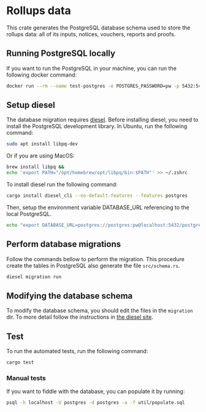 # Rollups data

This crate generates the PostgreSQL database schema used to store the rollups data: 
all of its inputs, notices, vouchers, reports and proofs.

## Running PostgreSQL locally

If you want to run the PostgreSQL in your machine, you can run the following docker command:

```sh
docker run --rm --name test-postgres -e POSTGRES_PASSWORD=pw -p 5432:5432 -d postgres:13
```

## Setup diesel

The database migration requires [diesel](https://diesel.rs/).
Before installing diesel, you need to install the PostgreSQL development library.
In Ubuntu, run the following command:

```sh
sudo apt install libpq-dev
```

Or if you are using MacOS:

```sh
brew install libpq &&
echo 'export PATH="/opt/homebrew/opt/libpq/bin:$PATH"' >> ~/.zshrc
```

To install diesel run the following command:

```sh
cargo install diesel_cli --no-default-features --features postgres
```

Then, setup the environment variable DATABASE\_URL referencing to the local PostgreSQL.

```sh
echo "export DATABASE_URL=postgres://postgres:pw@localhost:5432/postgres" > .env
```

## Perform database migrations

Follow the commands bellow to perform the migration.
This procedure create the tables in PostgreSQL also generate the file `src/schema.rs`.

```sh
diesel migration run
```

## Modifying the database schema

To modify the database schema, you should edit the files in the `migration` dir.
To more detail follow the instructions in [the diesel site](https://diesel.rs).

## Test

To run the automated tests, run the following command:

```sh
cargo test
```

### Manual tests

If you want to fiddle with the database, you can populate it by running:

```sh
psql -h localhost -U postgres -d postgres -a -f util/populate.sql
```

